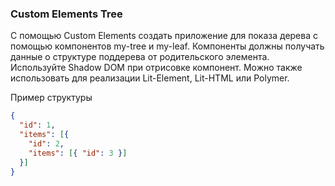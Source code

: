 ### Custom Elements Tree
С помощью Custom Elements создать приложение для показа дерева с помощью компонентов my-tree и my-leaf. Компоненты должны получать данные о структуре поддерева от родительского элемента. Используйте Shadow DOM при отрисовке компонент. Можно также использовать для реализации Lit-Element, Lit-HTML или Polymer.

Пример структуры
```json
{
  "id": 1,
  "items": [{
    "id": 2,
    "items": [{ "id": 3 }]
  }]
}
```

